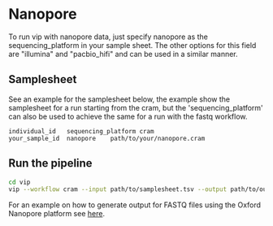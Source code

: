 # Nanopore
To run vip with nanopore data, just specify nanopore as the sequencing_platform in your sample sheet.
The other options for this field are "illumina" and "pacbio_hifi" and can be used in a similar manner.

## Samplesheet
See an example for the samplesheet below, the example show the samplesheet for a run starting from the cram, 
but the 'sequencing_platform' can also be used to achieve the same for a run with the fastq workflow.

```
individual_id	sequencing_platform	cram
your_sample_id	nanopore	path/to/your/nanopore.cram
```

## Run the pipeline
```bash
cd vip
vip --workflow cram --input path/to/samplesheet.tsv --output path/to/output/folder
```

For an example on how to generate output for FASTQ files using the Oxford Nanopore platform see [here](https://github.com/molgenis/vip/blob/main/test/test_fastq.sh#L9).